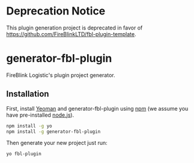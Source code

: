 # Deprecation Notice

This plugin generation project is deprecated in favor of https://github.com/FireBlinkLTD/fbl-plugin-template. 

# generator-fbl-plugin

FireBlink Logistic's plugin project generator.

## Installation

First, install [Yeoman](http://yeoman.io) and generator-fbl-plugin using [npm](https://www.npmjs.com/) (we assume you have pre-installed [node.js](https://nodejs.org/)).

```bash
npm install -g yo
npm install -g generator-fbl-plugin
```

Then generate your new project just run:

```bash
yo fbl-plugin
```
